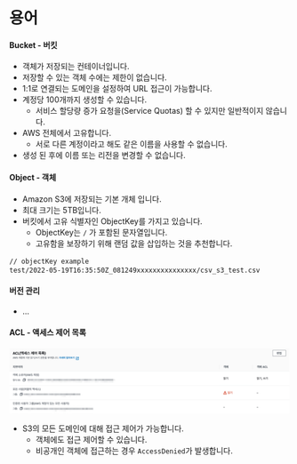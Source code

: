 # 용어

#### Bucket - 버킷

* 객체가 저장되는 컨테이너입니다.
* 저장할 수 있는 객체 수에는 제한이 없습니다.&#x20;
* 1:1로 연결되는 도메인을 설정하여 URL 접근이 가능합니다.
* 계정당 100개까지 생성할 수 있습니다.
  * 서비스 할당량 증가 요청을(Service Quotas) 할 수 있지만 일반적이지 않습니다.
* AWS 전체에서 고유합니다.
  * 서로 다른 계정이라고 해도 같은 이름을 사용할 수 없습니다.
* 생성 된 후에 이름 또는 리전을 변경할 수 없습니다.

#### Object - 객체

* Amazon S3에 저장되는 기본 개체 입니다.
* 최대 크기는 5TB입니다.
* 버킷에서 고유 식별자인 ObjectKey를 가지고 있습니다.
  * ObjectKey는 `/` 가 포함된 문자열입니다.
  * 고유함을 보장하기 위해 랜덤 값을 삽입하는 것을 추천합니다.

```properties
// objectKey example
test/2022-05-19T16:35:50Z_081249xxxxxxxxxxxxxxx/csv_s3_test.csv
```

#### 버전 관리

* ...

#### ACL - 액세스 제어 목록

![](<../../../../../.gitbook/assets/image (17).png>)

* S3의 모든 도메인에 대해 접근 제어가 가능합니다.
  * 객체에도 접근 제어할 수 있습니다.
  * 비공개인 객체에 접근하는 경우 `AccessDenied`가 발생합니다.
